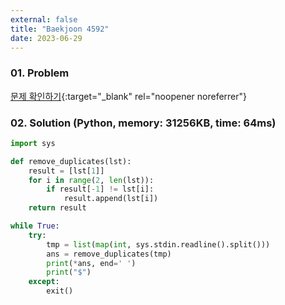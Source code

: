 ```yaml
---
external: false
title: "Baekjoon 4592"
date: 2023-06-29
---
```


### 01. Problem

[문제 확인하기](https://www.acmicpc.net/problem/4592){:target="_blank" rel="noopener noreferrer"}

### 02. Solution (Python, memory: 31256KB, time: 64ms)

```python
import sys

def remove_duplicates(lst):
    result = [lst[1]]
    for i in range(2, len(lst)):
        if result[-1] != lst[i]:
            result.append(lst[i])
    return result

while True:
    try:
        tmp = list(map(int, sys.stdin.readline().split()))
        ans = remove_duplicates(tmp)
        print(*ans, end=' ')
        print("$")
    except:
        exit()
```
